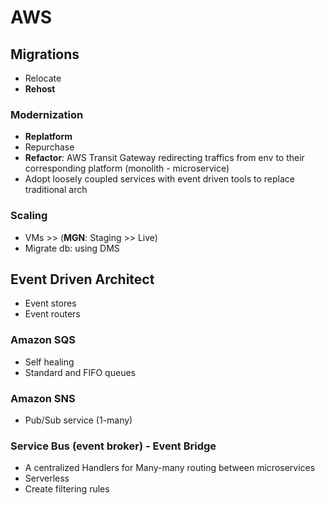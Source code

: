 # AWS
## Migrations
- Relocate
- **Rehost**

### Modernization
- **Replatform**
- Repurchase
- **Refactor**: AWS Transit Gateway redirecting traffics from env to their  corresponding platform (monolith - microservice)
- Adopt loosely coupled services with event driven tools to replace traditional arch

### Scaling
- VMs >> (**MGN**: Staging >> Live)
- Migrate db: using DMS

## Event Driven Architect
- Event stores
- Event routers

### Amazon SQS
- Self healing
- Standard and FIFO queues

### Amazon SNS
- Pub/Sub service (1-many)

### Service Bus (event broker) - Event Bridge
- A centralized Handlers for Many-many routing between microservices
- Serverless
- Create filtering rules